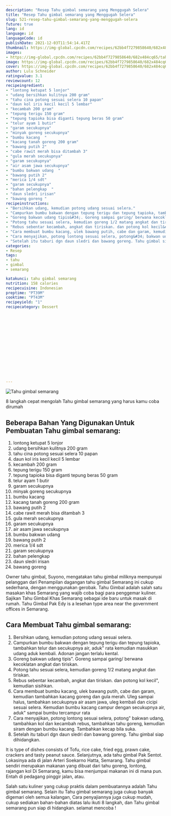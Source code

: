 ```yaml
---
description: "Resep Tahu gimbal semarang yang Menggugah Selera"
title: "Resep Tahu gimbal semarang yang Menggugah Selera"
slug: 521-resep-tahu-gimbal-semarang-yang-menggugah-selera
future: true
lang: id
language: id
languageCode: id
publishDate: 2021-12-03T11:54:14.417Z 
thumbnail: https://img-global.cpcdn.com/recipes/62bb4f7279858640/682x484cq65/tahu-gimbal-semarang-foto-resep-utama.png
images:
- https://img-global.cpcdn.com/recipes/62bb4f7279858640/682x484cq65/tahu-gimbal-semarang-foto-resep-utama.png
image: https://img-global.cpcdn.com/recipes/62bb4f7279858640/682x484cq65/tahu-gimbal-semarang-foto-resep-utama.png
cover: https://img-global.cpcdn.com/recipes/62bb4f7279858640/682x484cq65/tahu-gimbal-semarang-foto-resep-utama.png
author: Lulu Schneider
ratingvalue: 3.1
reviewcount: 12
recipeingredient:
- "lontong ketupat 5 lonjor"
- "udang bersihkan kulitnya 200 gram"
- "tahu cina potong sesuai selera 10 papan"
- "daun kol iris kecil kecil 5 lembar"
- "kecambah 200 gram"
- "tepung terigu 150 gram"
- "tepung tapioka bisa diganti tepung beras 50 gram"
- "telur ayam 1 butir"
- "garam secukupnya"
- "minyak goreng secukupnya"
- "bumbu kacang  "
- "kacang tanah goreng 200 gram"
- "bawang putih 2"
- "cabe rawit merah bisa ditambah 3"
- "gula merah secukupnya"
- "garam secukupnya"
- "air asam jawa secukupnya"
- "bumbu bakwan udang  "
- "bawang putih 2"
- "merica 1/4 sdt"
- "garam secukupnya"
- "bahan pelengkap  "
- "daun sledri irisan"
- "bawang goreng "
recipeinstructions:
- "Bersihkan udang, kemudian potong udang sesuai selera."
- "Campurkan bumbu bakwan dengan tepung terigu dan tepung tapioka, tambahkan telur dan secukupnya air, aduk&#34; rata kemudian masukkan udang aduk kembali. Adonan jangan terlalu kental."
- "Goreng bakwan udang tipis&#34;. Goreng sampai garing/ berwana kecoklatan angkat dan tiriskan."
- "Potong tahu sesuai selera, kemudian goreng 1/2 matang angkat dan tiriskan."
- "Rebus sebentar kecambah, angkat dan tiriskan. dan potong kol kecil&#34;, kemudian sisihkan."
- "Cara membuat bumbu kacang, ulek bawang putih, cabe dan garam, kemudian tambahkan kacang goreng dan gula merah. Uleg sampai halus, tambahkan secukupnya air asam jawa, uleg kembali dan cicipi sesuai selera. Kemudian bumbu kacang campur dengan secukupnya air, aduk&#34; sampai bumbu tercampur rata"
- "Cara menyajikan, potong lontong sesuai selera, potong&#34; bakwan udang, tambahkan kol dan kecambah rebus, tambahkan tahu goreng, kemudian siram dengan bumbu kacang. Tambahkan kecap bila suka."
- "Setelah itu taburi dgn daun sledri dan bawang goreng. Tahu gimbal siap dihidangkan."
categories:
- Resep
tags:
- tahu
- gimbal
- semarang

katakunci: tahu gimbal semarang 
nutrition: 158 calories
recipecuisine: Indonesian
preptime: "PT39M"
cooktime: "PT43M"
recipeyield: "1"
recipecategory: Dessert


     
    
    
    
    
    
    
    
    
    
    
      
    
---
```



![Tahu gimbal semarang](https://img-global.cpcdn.com/recipes/62bb4f7279858640/682x484cq65/tahu-gimbal-semarang-foto-resep-utama.png)

8 langkah cepat mengolah  Tahu gimbal semarang yang harus kamu coba dirumah

<!--inarticleads1-->

## Beberapa Bahan Yang Digunakan Untuk Pembuatan Tahu gimbal semarang:

1. lontong ketupat 5 lonjor
1. udang bersihkan kulitnya 200 gram
1. tahu cina potong sesuai selera 10 papan
1. daun kol iris kecil kecil 5 lembar
1. kecambah 200 gram
1. tepung terigu 150 gram
1. tepung tapioka bisa diganti tepung beras 50 gram
1. telur ayam 1 butir
1. garam secukupnya
1. minyak goreng secukupnya
1. bumbu kacang  
1. kacang tanah goreng 200 gram
1. bawang putih 2
1. cabe rawit merah bisa ditambah 3
1. gula merah secukupnya
1. garam secukupnya
1. air asam jawa secukupnya
1. bumbu bakwan udang  
1. bawang putih 2
1. merica 1/4 sdt
1. garam secukupnya
1. bahan pelengkap  
1. daun sledri irisan
1. bawang goreng 

Owner tahu gimbal, Suyono, mengatakan tahu gimbal miliknya mempunyai pelanggan dari Penampilan dagangan tahu gimbal Semarang ini cukup sederhana, dengan menggunakan gerobak. Tahu Gimbal adalah salah satu masakan khas Semarang yang wajib coba bagi para penggemar kuliner. Sajikan Tahu Gimbal Khas Semarang sebagai ide baru untuk masak di rumah. Tahu Gimbal Pak Edy is a lesehan type area near the government offices in Semarang. 

<!--inarticleads2-->

## Cara Membuat Tahu gimbal semarang:

1. Bersihkan udang, kemudian potong udang sesuai selera.
1. Campurkan bumbu bakwan dengan tepung terigu dan tepung tapioka, tambahkan telur dan secukupnya air, aduk&#34; rata kemudian masukkan udang aduk kembali. Adonan jangan terlalu kental.
1. Goreng bakwan udang tipis&#34;. Goreng sampai garing/ berwana kecoklatan angkat dan tiriskan.
1. Potong tahu sesuai selera, kemudian goreng 1/2 matang angkat dan tiriskan.
1. Rebus sebentar kecambah, angkat dan tiriskan. dan potong kol kecil&#34;, kemudian sisihkan.
1. Cara membuat bumbu kacang, ulek bawang putih, cabe dan garam, kemudian tambahkan kacang goreng dan gula merah. Uleg sampai halus, tambahkan secukupnya air asam jawa, uleg kembali dan cicipi sesuai selera. Kemudian bumbu kacang campur dengan secukupnya air, aduk&#34; sampai bumbu tercampur rata
1. Cara menyajikan, potong lontong sesuai selera, potong&#34; bakwan udang, tambahkan kol dan kecambah rebus, tambahkan tahu goreng, kemudian siram dengan bumbu kacang. Tambahkan kecap bila suka.
1. Setelah itu taburi dgn daun sledri dan bawang goreng. Tahu gimbal siap dihidangkan.


It is type of dishes consists of Tofu, rice cake, fried egg, prawn cake, crackers and tasty peanut sauce. Selanjutnya, ada tahu gimbal Pak Sentot. Lokasinya ada di jalan Arteri Soekarno Hatta, Semarang. Tahu gimbal sendiri merupakan makanan yang dibuat dari tahu goreng, lontong, rajangan kol Di Semarang, kamu bisa menjumpai makanan ini di mana pun. Entah di pedagang pinggir jalan, atau. 

Salah satu kuliner yang cukup praktis dalam pembuatannya adalah  Tahu gimbal semarang. Selain itu  Tahu gimbal semarang  juga cukup banyak digemari oleh semua kalangan, Cara penyajiannya juga cukup mudah, cukup sediakan bahan-bahan diatas lalu ikuti 8 langkah, dan  Tahu gimbal semarang  pun siap di hidangkan. selamat mencoba !
